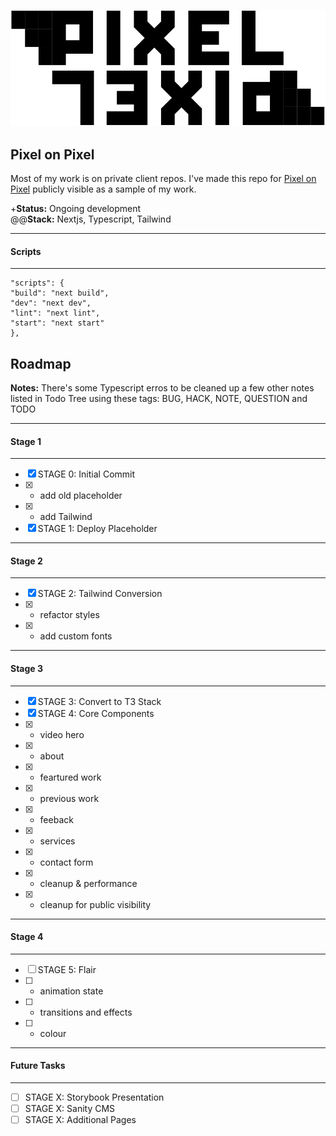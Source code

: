 ![Pixel on Pixel Logo](/public/svg/logo.svg)

## Pixel on Pixel
Most of my work is on private client repos. I've made this repo for [Pixel on Pixel](https://pixelonpixel.com/) publicly visible as a sample of my work.

+**Status:** Ongoing development\
@@**Stack:** Nextjs, Typescript, Tailwind 

---
#### Scripts
--- 
```
"scripts": {
"build": "next build",
"dev": "next dev",
"lint": "next lint",
"start": "next start"
},
```

## Roadmap
**Notes:** There's some Typescript erros to be cleaned up a few other notes listed in Todo Tree using these tags: BUG, HACK, NOTE, QUESTION and TODO


---
#### Stage 1
---
- [x] STAGE 0: Initial Commit
- [x] - add old placeholder
- [x] - add Tailwind
- [x] STAGE 1: Deploy Placeholder

---
#### Stage 2
---
- [x] STAGE 2: Tailwind Conversion
- [x] - refactor styles
- [x] - add custom fonts

---
#### Stage 3
---
- [x] STAGE 3: Convert to T3 Stack
- [x] STAGE 4: Core Components
- [x] - video hero
- [x] - about
- [x] - feartured work
- [x] - previous work
- [x] - feeback
- [x] - services
- [x] - contact form
- [x] - cleanup & performance
- [x] - cleanup for public visibility

---
#### Stage 4
---
- [ ] STAGE 5: Flair 
- [ ] - animation state 
- [ ] - transitions and effects
- [ ] - colour 

---
#### Future Tasks
---
- [ ] STAGE X: Storybook Presentation
- [ ] STAGE X: Sanity CMS
- [ ] STAGE X: Additional Pages